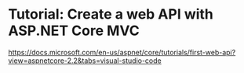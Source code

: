 # Tutorial: Create a web API with ASP.NET Core MVC

https://docs.microsoft.com/en-us/aspnet/core/tutorials/first-web-api?view=aspnetcore-2.2&tabs=visual-studio-code